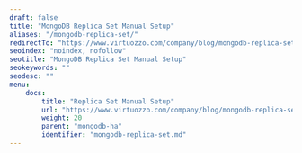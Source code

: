 ```yaml
---
draft: false
title: "MongoDB Replica Set Manual Setup"
aliases: "/mongodb-replica-set/"
redirectTo: "https://www.virtuozzo.com/company/blog/mongodb-replica-set-master-slave-failover/"
seoindex: "noindex, nofollow"
seotitle: "MongoDB Replica Set Manual Setup"
seokeywords: ""
seodesc: ""
menu:
    docs:
        title: "Replica Set Manual Setup"
        url: "https://www.virtuozzo.com/company/blog/mongodb-replica-set-master-slave-failover/"
        weight: 20
        parent: "mongodb-ha"
        identifier: "mongodb-replica-set.md"
---
```

